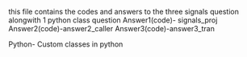 this file contains the codes and answers to the three signals question alongwith 1 python class question 
Answer1(code)- signals_proj
Answer2(code)-answer2_caller
Answer3(code)-answer3_tran

Python- Custom classes in python
